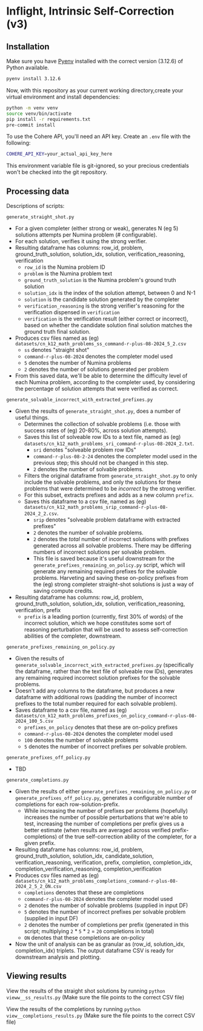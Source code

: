 # Inflight, Intrinsic Self-Correction (v3)

## Installation

Make sure you have [Pyenv](https://github.com/pyenv/pyenv?tab=readme-ov-file#installation) installed with the correct version (3.12.6) of Python available.
```bash
pyenv install 3.12.6
```

Now, with this repository as your current working directory,create your virtual environment and install dependencies:
```bash
python -m venv venv
source venv/bin/activate
pip install -r requirements.txt
pre-commit install
```

To use the Cohere API, you'll need an API key. Create an `.env` file with the following:
```bash
COHERE_API_KEY=your_actual_api_key_here
```
This environment variable file is git-ignored, so your precious credentials won't be checked into the git repository.


## Processing data

Descriptions of scripts:

`generate_straight_shot.py`
- For a given completer (either strong or weak), generates N (eg 5) solutions attempts per Numina problem (# configurable).
- For each solution, verifies it using the strong verifier.
- Resulting dataframe has columns: row_id, problem, ground_truth_solution, solution_idx, solution, verification_reasoning, verification
    - `row_id` is the Numina problem ID
    - `problem` is the Numina problem text
    - `ground_truth_solution` is the Numina problem's ground truth solution
    - `solution_idx` is the index of the solution attempt, between 0 and N-1
    - `solution` is the candidate solution generated by the completer
    - `verification_reasoning` is the strong verifier's reasoning for the verification dispensed in `verification`
    - `verification` is the verification result (either correct or incorrect), based on whether the candidate solution final solution matches the ground truth final solution.
- Produces csv files named as (eg) `datasets/cn_k12_math_problems_ss_command-r-plus-08-2024_5_2.csv`
    - `ss` denotes "straight shot"
    - `command-r-plus-08-2024` denotes the completer model used
    - `5` denotes the number of Numina problems
    - `2` denotes the number of solutions generated per problem
- From this saved data, we'll be able to determine the difficulty level of each Numina problem, according to the completer used, by considering the percentage of solution attempts that were verified as correct.


`generate_solvable_incorrect_with_extracted_prefixes.py`
- Given the results of `generate_straight_shot.py`, does a number of useful things.
    - Determines the collection of solvable problems (i.e. those with success rates of (eg) 20-80%, across solution attempts).
    - Saves this list of solveable row IDs to a text file, named as (eg) `datasets/cn_k12_math_problems_sri_command-r-plus-08-2024_2.txt`.
        - `sri` denotes "solveable problem row IDs"
        - `command-r-plus-08-2-24` denotes the completer model used in the previous step; this should not be changed in this step.
        - `2` denotes the number of solvable problems.
    - Filters the original dataframe from `generate_straight_shot.py` to only include the solvable problems, and only the solutions for these problems that were determined to be _incorrect_ by the strong verifier.
    - For this subset, extracts prefixes and adds as a new column `prefix`.
    - Saves this dataframe to a csv file, named as (eg) `datasets/cn_k12_math_problems_srip_command-r-plus-08-2024_2_2.csv`.
        - `srip` denotes "solveable problem dataframe with extracted prefixes"
        - `2` denotes the number of solvable problems.
        - `2` denotes the *total* number of incorrect solutions with prefixes generated across all solvable problems. There may be differing numbers of incorrect solutions per solvable problem.
        - This file is saved because it's useful downstream for the `generate_prefixes_remaining_on_policy.py` script, which will generate any remaining required prefixes for the solvable problems. Harveting and saving these on-policy prefixes from the (eg) strong completer straight-shot solutions is just a way of saving compute credits.
- Resulting dataframe has columns: row_id, problem, ground_truth_solution, solution_idx, solution, verification_reasoning, verification, prefix
    - `prefix` is a leading portion (currently, first 30% of words) of the incorrect solution, which we hope constitutes some sort of reasoning perturbation that will be used to assess self-correction abilities of the completer, downstream.


`generate_prefixes_remaining_on_policy.py`
- Given the results of `generate_solvable_incorrect_with_extracted_prefixes.py` (specifically the dataframe, rather than the text file of solveable row IDs), generates any remaining required incorrect solution prefixes for the solvable problems.
- Doesn't add any columns to the dataframe, but produces a new dataframe with additional rows (padding the number of incorrect prefixes to the total number required for each solvable problem).
- Saves dataframe to a csv file, named as (eg) `datasets/cn_k12_math_problems_prefixes_on_policy_command-r-plus-08-2024_100_5.csv`
    - `prefixes_on_policy` denotes that these are on-policy prefixes
    - `command-r-plus-08-2024` denotes the completer model used
    - `100` denotes the number of solvable problems
    - `5` denotes the number of incorrect prefixes per solvable problem.

`generate_prefixes_off_policy.py`
- TBD


`generate_completions.py`
- Given the results of either `generate_prefixes_remaining_on_policy.py` or `generate_prefixes_off_policy.py`, generates a configurable number of completions for each row-solution-prefix.
    - While increasing the number of prefixes per problems (hopefully) increases the number of possible perturbations that we're able to test, increasing the number of completions per prefix gives us a better estimate (when results are averaged across verified prefix-completions) of the true self-correction ability of the completer, for a given prefix.
- Resulting dataframe has columns: row_id, problem, ground_truth_solution, solution_idx, candidate_solution, verification_reasoning, verification, prefix, completion, completion_idx, completion_verification_reasoning, completion_verification
- Produces csv files named as (eg) `datasets/cn_k12_math_problems_completions_command-r-plus-08-2024_2_5_2_ON.csv`
    - `completions` denotes that these are completions
    - `command-r-plus-08-2024` denotes the completer model used
    - `2` denotes the number of solvable problems (supplied in input DF)
    - `5` denotes the number of incorrect prefixes per solvable problem (supplied in input DF)
    - `2` denotes the number of completions per prefix (generated in this script; multiplying `2` * `5` * `2` = `20` completions in total)
    - `ON` denotes that these completions are on-policy
- Now the unit of analysis can be as granular as (row_id, solution_idx, completion_idx) triplets. The output dataframe CSV is ready for downstream analysis and plotting.

## Viewing results

View the results of the straight shot solutions by running `python vieww__ss_results.py` (Make sure the file points to the correct CSV file) 

View the results of the completions by running `python view__completions_results.py` (Make sure the file points to the correct CSV file) 

